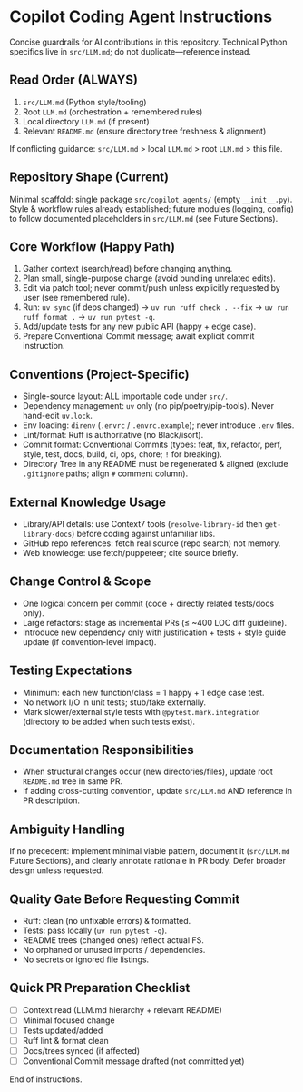 # Copilot Coding Agent Instructions

Concise guardrails for AI contributions in this repository. Technical Python specifics live in `src/LLM.md`; do not duplicate—reference instead.

## Read Order (ALWAYS)
1. `src/LLM.md` (Python style/tooling)
2. Root `LLM.md` (orchestration + remembered rules)
3. Local directory `LLM.md` (if present)
4. Relevant `README.md` (ensure directory tree freshness & alignment)

If conflicting guidance: `src/LLM.md` > local `LLM.md` > root `LLM.md` > this file.

## Repository Shape (Current)
Minimal scaffold: single package `src/copilot_agents/` (empty `__init__.py`). Style & workflow rules already established; future modules (logging, config) to follow documented placeholders in `src/LLM.md` (see Future Sections).

## Core Workflow (Happy Path)
1. Gather context (search/read) before changing anything.
2. Plan small, single-purpose change (avoid bundling unrelated edits).
3. Edit via patch tool; never commit/push unless explicitly requested by user (see remembered rule).
4. Run: `uv sync` (if deps changed) -> `uv run ruff check . --fix` -> `uv run ruff format .` -> `uv run pytest -q`.
5. Add/update tests for any new public API (happy + edge case).
6. Prepare Conventional Commit message; await explicit commit instruction.

## Conventions (Project-Specific)
- Single-source layout: ALL importable code under `src/`.
- Dependency management: `uv` only (no pip/poetry/pip-tools). Never hand-edit `uv.lock`.
- Env loading: `direnv` (`.envrc` / `.envrc.example`); never introduce `.env` files.
- Lint/format: Ruff is authoritative (no Black/isort).
- Commit format: Conventional Commits (types: feat, fix, refactor, perf, style, test, docs, build, ci, ops, chore; `!` for breaking).
- Directory Tree in any README must be regenerated & aligned (exclude `.gitignore` paths; align `#` comment column).

## External Knowledge Usage
- Library/API details: use Context7 tools (`resolve-library-id` then `get-library-docs`) before coding against unfamiliar libs.
- GitHub repo references: fetch real source (repo search) not memory.
- Web knowledge: use fetch/puppeteer; cite source briefly.

## Change Control & Scope
- One logical concern per commit (code + directly related tests/docs only).
- Large refactors: stage as incremental PRs (≤ ~400 LOC diff guideline).
- Introduce new dependency only with justification + tests + style guide update (if convention-level impact).

## Testing Expectations
- Minimum: each new function/class = 1 happy + 1 edge case test.
- No network I/O in unit tests; stub/fake externally.
- Mark slower/external style tests with `@pytest.mark.integration` (directory to be added when such tests exist).

## Documentation Responsibilities
- When structural changes occur (new directories/files), update root `README.md` tree in same PR.
- If adding cross-cutting convention, update `src/LLM.md` AND reference in PR description.

## Ambiguity Handling
If no precedent: implement minimal viable pattern, document it (`src/LLM.md` Future Sections), and clearly annotate rationale in PR body. Defer broader design unless requested.

## Quality Gate Before Requesting Commit
- Ruff: clean (no unfixable errors) & formatted.
- Tests: pass locally (`uv run pytest -q`).
- README trees (changed ones) reflect actual FS.
- No orphaned or unused imports / dependencies.
- No secrets or ignored file listings.

## Quick PR Preparation Checklist
- [ ] Context read (LLM.md hierarchy + relevant README)
- [ ] Minimal focused change
- [ ] Tests updated/added
- [ ] Ruff lint & format clean
- [ ] Docs/trees synced (if affected)
- [ ] Conventional Commit message drafted (not committed yet)

End of instructions.
